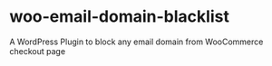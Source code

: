 # woo-email-domain-blacklist
A WordPress Plugin to block any email domain from WooCommerce checkout page
